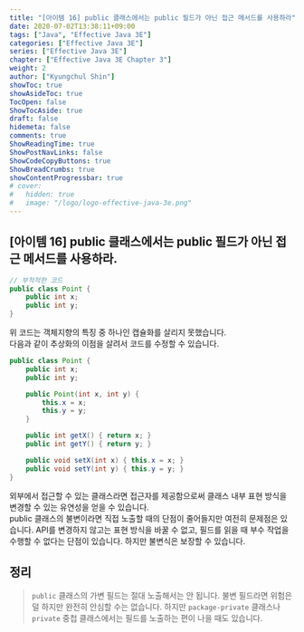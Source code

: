```yaml
---
title: "[아이템 16] public 클래스에서는 public 필드가 아닌 접근 메서드를 사용하라"
date: 2020-07-02T13:38:11+09:00
tags: ["Java", "Effective Java 3E"]
categories: ["Effective Java 3E"]
series: ["Effective Java 3E"]
chapter: ["Effective Java 3E Chapter 3"]
weight: 2
author: ["Kyungchul Shin"]
showToc: true
showAsideToc: true
TocOpen: false
ShowTocAside: true
draft: false
hidemeta: false
comments: true
ShowReadingTime: true
ShowPostNavLinks: false
ShowCodeCopyButtons: true
ShowBreadCrumbs: true
showContentProgressbar: true
# cover:
#   hidden: true
#   image: "/logo/logo-effective-java-3e.png"
---
```

## [아이템 16] public 클래스에서는 public 필드가 아닌 접근 메서드를 사용하라.

``` java
// 부적적한 코드
public class Point {
    public int x; 
    public int y;
}
```
위 코드는 객체지향의 특징 중 하나인 캡슐화를 살리지 못했습니다.</br>
다음과 같이 추상화의 이점을 살려서 코드를 수정할 수 있습니다.
``` java
public class Point {
    public int x;
    public int y;

    public Point(int x, int y) {
        this.x = x;
        this.y = y;
    }

    public int getX() { return x; }
    public int getY() { return y; }

    public void setX(int x) { this.x = x; }
    public void setY(int y) { this.y = y; }
}
```
외부에서 접근할 수 있는 클래스라면 접근자를 제공함으로써 클래스 내부 표현 방식을 변경할 수 있는 유연성을 얻을 수 있습니다. </br>
public 클래스의 불변이라면 직접 노출할 때의 단점이 줄어들지만 여전히 문제점은 있습니다. API를 변경하지 않고는 표현 방식을 바꿀 수 없고, 필드를 읽을 때 부수 작업을 수행할 수 없다는 단점이 있습니다. 하지만 불변식은 보장할 수 있습니다. 
## 정리
> `public` 클래스의 가변 필드는 절대 노출해서는 안 됩니다. 불변 필드라면 위험은 덜 하지만 완전히 안심할 수는 없습니다. 하지만 `package-private` 클래스나 `private` 중첩 클래스에서는 필드를 노출하는 편이 나을 때도 있습니다.